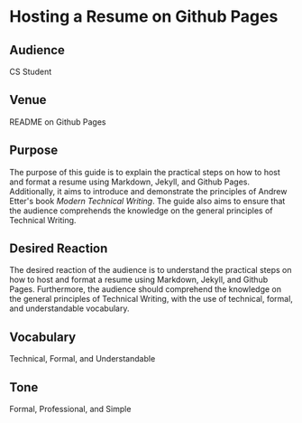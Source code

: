 # Hosting a Resume on Github Pages

## Audience
CS Student

## Venue
README on Github Pages

## Purpose
The purpose of this guide is to explain the practical steps on how to host and format a resume using Markdown, Jekyll, and Github Pages. Additionally, it aims to introduce and demonstrate the principles of Andrew Etter's book *Modern Technical Writing*. The guide also aims to ensure that the audience comprehends the knowledge on the general principles of Technical Writing.

## Desired Reaction
The desired reaction of the audience is to understand the practical steps on how to host and format a resume using Markdown, Jekyll, and Github Pages. Furthermore, the audience should comprehend the knowledge on the general principles of Technical Writing, with the use of technical, formal, and understandable vocabulary. 

## Vocabulary
Technical, Formal, and Understandable

## Tone
Formal, Professional, and Simple
